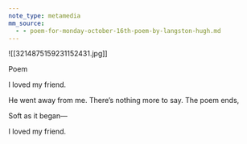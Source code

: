 ```yaml
---
note_type: metamedia
mm_source:
  - - poem-for-monday-october-16th-poem-by-langston-hugh.md
---
```


![[3214875159231152431.jpg]]

Poem

I loved my friend.

He went away from me.
There’s nothing more to say.
The poem ends,

Soft as it began—

I loved my friend.


